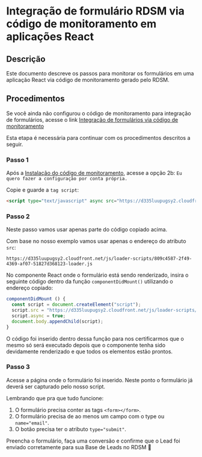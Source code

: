 # Integração de formulário RDSM via código de monitoramento em aplicações React

## Descrição
Este documento descreve os passos para monitorar os formulários em uma aplicação React via código de monitoramento gerado pelo RDSM.

## Procedimentos

Se você ainda não configurou o código de monitoramento para integração de formulários, acesse o link [Integração de formulários via código de monitoramento](https://ajuda.rdstation.com.br/hc/pt-br/articles/115001254846-Integra%C3%A7%C3%A3o-de-Formul%C3%A1rios)

Esta etapa é necessária para continuar com os procedimentos descritos a seguir.

### Passo 1

Após a [Instalação do código de monitoramento](https://app.rdstation.com.br/configuracoes/analise-e-monitoramento), acesse a opção 2b: `Eu quero fazer a configuração por conta própria.`

Copie e guarde a `tag script`:

```html
<script type="text/javascript" async src="https://d335luupugsy2.cloudfront.net/js/loader-scripts/809c4587-2f49-4369-af07-51827d368123-loader.js" ></script>
```

### Passo 2

Neste passo vamos usar apenas parte do código copiado acima.

Com base no nosso exemplo vamos usar apenas o endereço do atributo `src`:
```
https://d335luupugsy2.cloudfront.net/js/loader-scripts/809c4587-2f49-4369-af07-51827d368123-loader.js
```

No componente React onde o formulário está sendo renderizado, insira o seguinte código dentro da função `componentDidMount()` utilizando o endereço copiado:

```js
componentDidMount () {
  const script = document.createElement("script");
  script.src = "https://d335luupugsy2.cloudfront.net/js/loader-scripts/809c4587-2f49-4369-af07-51827d368123-loader.js";
  script.async = true;
  document.body.appendChild(script);
}
```

O código foi inserido dentro dessa função para nos certificarmos que o mesmo só será executado depois que o componente tenha sido devidamente renderizado e que todos os elementos estão prontos.

### Passo 3

Acesse a página onde o formulário foi inserido. Neste ponto o formulário já deverá ser capturado pelo nosso script.

Lembrando que pra que tudo funcione:
1. O formulário precisa conter as tags `<form></form>`.
2. O formulário precisa de ao menos um campo com o type ou `name="email"`.
3. O botão precisa ter o atributo `type="submit"`.

Preencha o formulário, faça uma conversão e confirme que o Lead foi enviado corretamente para sua Base de Leads no RDSM 🥳
